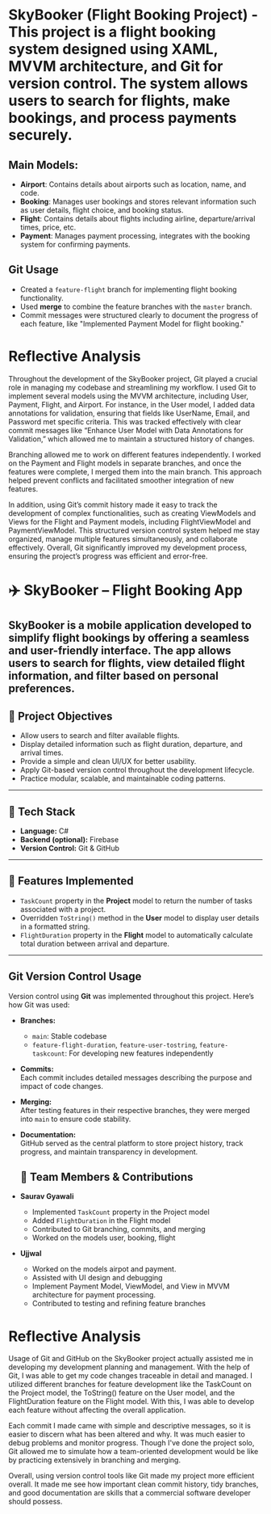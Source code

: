 # SkyBooker (Flight Booking Project) - This project is a flight booking system designed using XAML, MVVM architecture, and Git for version control. The system allows users to search for flights, make bookings, and process payments securely.
## Main Models:
- **Airport**: Contains details about airports such as location, name, and code.
- **Booking**: Manages user bookings and stores relevant information such as user details, flight choice, and booking status.
- **Flight**: Contains details about flights including airline, departure/arrival times, price, etc.
- **Payment**: Manages payment processing, integrates with the booking system for confirming payments.
## Git Usage
- Created a `feature-flight` branch for implementing flight booking functionality.
- Used **merge** to combine the feature branches with the `master` branch.
- Commit messages were structured clearly to document the progress of each feature, like "Implemented Payment Model for flight booking."
# Reflective Analysis

Throughout the development of the SkyBooker project, Git played a crucial role in managing my codebase and streamlining my workflow. I used Git to implement several models using the MVVM architecture, including User, Payment, Flight, and Airport. For instance, in the User model, I added data annotations for validation, ensuring that fields like UserName, Email, and Password met specific criteria. This was tracked effectively with clear commit messages like “Enhance User Model with Data Annotations for Validation,” which allowed me to maintain a structured history of changes.

Branching allowed me to work on different features independently. I worked on the Payment and Flight models in separate branches, and once the features were complete, I merged them into the main branch. This approach helped prevent conflicts and facilitated smoother integration of new features.

In addition, using Git’s commit history made it easy to track the development of complex functionalities, such as creating ViewModels and Views for the Flight and Payment models, including FlightViewModel and PaymentViewModel. This structured version control system helped me stay organized, manage multiple features simultaneously, and collaborate effectively. Overall, Git significantly improved my development process, ensuring the project’s progress was efficient and error-free.






# ✈️ SkyBooker – Flight Booking App

SkyBooker is a mobile application developed to simplify flight bookings by offering a seamless and user-friendly interface. The app allows users to search for flights, view detailed flight information, and filter based on personal preferences.
---

## 📌 Project Objectives

- Allow users to search and filter available flights.
- Display detailed information such as flight duration, departure, and arrival times.
- Provide a simple and clean UI/UX for better usability.
- Apply Git-based version control throughout the development lifecycle.
- Practice modular, scalable, and maintainable coding patterns.
---

## 🧰 Tech Stack

- **Language:** C#
- **Backend (optional):** Firebase
- **Version Control:** Git & GitHub

---

## 🔧 Features Implemented

- `TaskCount` property in the **Project** model to return the number of tasks associated with a project.
- Overridden `ToString()` method in the **User** model to display user details in a formatted string.
- `FlightDuration` property in the **Flight** model to automatically calculate total duration between arrival and departure.

---

## Git Version Control Usage

Version control using **Git** was implemented throughout this project. Here’s how Git was used:

- **Branches:**  
  - `main`: Stable codebase  
  - `feature-flight-duration`, `feature-user-tostring`, `feature-taskcount`: For developing new features independently

- **Commits:**  
  Each commit includes detailed messages describing the purpose and impact of code changes.

- **Merging:**  
  After testing features in their respective branches, they were merged into `main` to ensure code stability.

- **Documentation:**  
  GitHub served as the central platform to store project history, track progress, and maintain transparency in development.

  ## 👥 Team Members & Contributions

- **Saurav Gyawali**  
  - Implemented `TaskCount` property in the Project model  
  - Added `FlightDuration` in the Flight model  
  - Contributed to Git branching, commits, and merging  
  - Worked on the models user, booking, flight

- **Ujjwal**
  - Worked on the models airpot and payment. 
  - Assisted with UI design and debugging
  - Implement Payment Model, ViewModel, and View in MVVM architecture for payment processing.
  - Contributed to testing and refining feature branches  

# Reflective Analysis
Usage of Git and GitHub on the SkyBooker project actually assisted me in developing my development planning and management. With the help of Git, I was able to get my code changes traceable in detail and managed. I utilized different branches for feature development like the TaskCount on the Project model, the ToString() feature on the User model, and the FlightDuration feature on the Flight model. With this, I was able to develop each feature without affecting the overall application.

Each commit I made came with simple and descriptive messages, so it is easier to discern what has been altered and why. It was much easier to debug problems and monitor progress. Though I've done the project solo, Git allowed me to simulate how a team-oriented development would be like by practicing extensively in branching and merging.

Overall, using version control tools like Git made my project more efficient overall. It made me see how important clean commit history, tidy branches, and good documentation are skills that a commercial software developer should possess.

